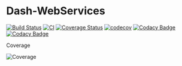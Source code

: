 # Dash-WebServices

[![Build Status](https://travis-ci.com/ArnaudFlaesch/Dash-WebServices.svg?branch=master)](https://travis-ci.com/ArnaudFlaesch/Dash-WebServices)
[![CI](https://github.com/ArnaudFlaesch/Dash-WebServices/actions/workflows/ci.yml/badge.svg)](https://github.com/ArnaudFlaesch/Dash-WebServices/actions)
[![Coverage Status](https://coveralls.io/repos/github/ArnaudFlaesch/Dash-WebServices/badge.svg?branch=master)](https://coveralls.io/github/ArnaudFlaesch/Dash-WebServices?branch=master)
[![codecov](https://codecov.io/gh/ArnaudFlaesch/Dash-WebServices/branch/master/graph/badge.svg)](https://codecov.io/gh/ArnaudFlaesch/Dash-WebServices)
[![Codacy Badge](https://app.codacy.com/project/badge/Grade/8422ce6a2abd4cbc97ca89161d774d3b)](https://www.codacy.com/manual/arnaudflaesch/Dash-WebServices?utm_source=github.com&amp;utm_medium=referral&amp;utm_content=ArnaudFlaesch/Dash-WebServices&amp;utm_campaign=Badge_Grade)
[![Codacy Badge](https://api.codacy.com/project/badge/Coverage/8422ce6a2abd4cbc97ca89161d774d3b)](https://www.codacy.com/app/arnaudflaesch/Dash-WebServices?utm_source=github.com&amp;utm_medium=referral&amp;utm_content=ArnaudFlaesch/Dash-WebServices&amp;utm_campaign=Badge_Coverage)

Coverage

![Coverage](https://codecov.io/gh/ArnaudFlaesch/Dash-WebServices/branch/master/graphs/sunburst.svg)
